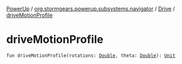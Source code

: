 [PowerUp](../../index.md) / [org.stormgears.powerup.subsystems.navigator](../index.md) / [Drive](index.md) / [driveMotionProfile](./drive-motion-profile.md)

# driveMotionProfile

`fun driveMotionProfile(rotations: `[`Double`](https://kotlinlang.org/api/latest/jvm/stdlib/kotlin/-double/index.html)`, theta: `[`Double`](https://kotlinlang.org/api/latest/jvm/stdlib/kotlin/-double/index.html)`): `[`Unit`](https://kotlinlang.org/api/latest/jvm/stdlib/kotlin/-unit/index.html)